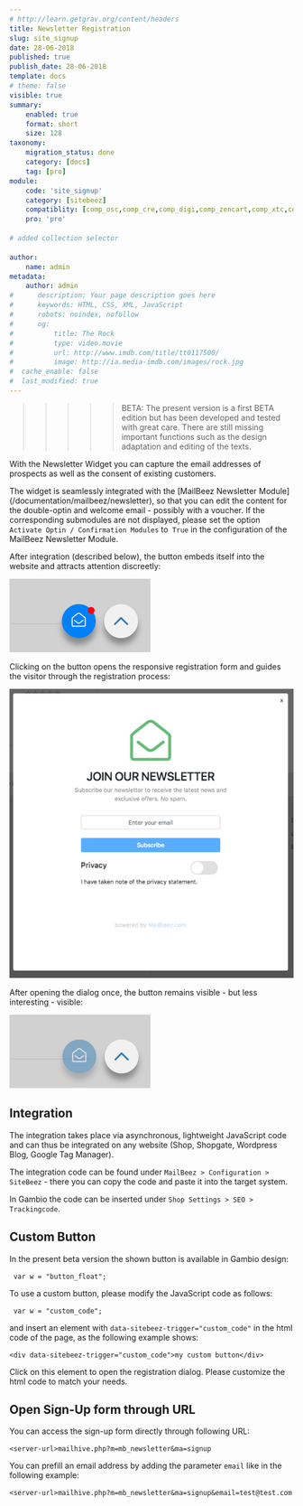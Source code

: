 ```yaml
---
# http://learn.getgrav.org/content/headers
title: Newsletter Registration
slug: site_signup
date: 28-06-2018
published: true
publish_date: 28-06-2018
template: docs
# theme: false
visible: true
summary:
    enabled: true
    format: short
    size: 128
taxonomy:
    migration_status: done
    category: [docs]
    tag: [pro]
module:
    code: 'site_signup'
    category: [sitebeez]
    compatiblity: [comp_osc,comp_cre,comp_digi,comp_zencart,comp_xtc,comp_xtcm2,comp_gambio]
    pro: 'pro'

# added collection selector

author:
    name: admin
metadata:
    author: admin
#      description: Your page description goes here
#      keywords: HTML, CSS, XML, JavaScript
#      robots: noindex, nofollow
#      og:
#          title: The Rock
#          type: video.movie
#          url: http://www.imdb.com/title/tt0117500/
#          image: http://ia.media-imdb.com/images/rock.jpg
#  cache_enable: false
#  last_modified: true
---
```



>>>>> BETA: The present version is a first BETA edition but has been developed and tested with great care. There are still missing important functions such as the design adaptation and editing of the texts.


With the Newsletter Widget you can capture the email addresses of prospects as well as the consent of existing customers.


The widget is seamlessly integrated with the [MailBeez Newsletter Module] (/documentation/mailbeez/newsletter), so that you can edit the content for the double-optin and welcome email - possibly with a voucher. If the corresponding submodules are not displayed, please set the option `Activate Optin / Confirmation Modules` to` True` in the configuration of the MailBeez Newsletter Module.


After integration (described below), the button embeds itself into the website and attracts attention discreetly:

![Before Click](_widget.png)

Clicking on the button opens the responsive registration form and guides the visitor through the registration process:

![Registration form](Screen_signup.en.png)

After opening the dialog once, the button remains visible - but less interesting - visible:

![After Click](_widget_displayed.png)



## Integration

The integration takes place via asynchronous, lightweight JavaScript code and can thus be integrated on any website (Shop, Shopgate, Wordpress Blog, Google Tag Manager).

The integration code can be found under `MailBeez > Configuration > SiteBeez` - there you can copy the code and paste it into the target system.

In Gambio the code can be inserted under `Shop Settings > SEO > Trackingcode`.



## Custom Button

In the present beta version the shown button is available in Gambio design:

     var w = "button_float";

To use a custom button, please modify the JavaScript code as follows:

     var w = "custom_code";


and insert an element with `data-sitebeez-trigger="custom_code"` in the html code of the page, as the following example shows:

    <div data-sitebeez-trigger="custom_code">my custom button</div>

Click on this element to open the registration dialog. Please customize the html code to match your needs.


## Open Sign-Up form through URL

You can access the sign-up form directly through following URL:

    <server-url>mailhive.php?m=mb_newsletter&ma=signup

You can prefill an email address by adding the parameter `email` like in the following example:

    <server-url>mailhive.php?m=mb_newsletter&ma=signup&email=test@test.com